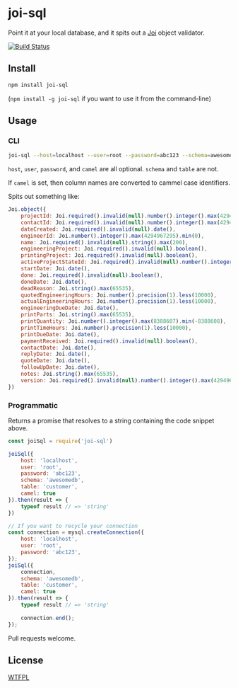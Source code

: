 # joi-sql

Point it at your local database, and it spits out a [Joi](https://github.com/hapijs/joi) object validator.

[![Build Status](https://travis-ci.org/TehShrike/joi-sql.svg?branch=master)](https://travis-ci.org/TehShrike/joi-sql)

## Install

```sh
npm install joi-sql
```

(`npm install -g joi-sql` if you want to use it from the command-line)

## Usage

### CLI

```sh
joi-sql --host=localhost --user=root --password=abc123 --schema=awesomedb --table=customer --camel
```

`host`, `user`, `password`, and `camel` are all optional.  `schema` and `table` are not.

If `camel` is set, then column names are converted to cammel case identifiers.

Spits out something like:

```js
Joi.object({
	projectId: Joi.required().invalid(null).number().integer().max(4294967295).min(0),
	contactId: Joi.required().invalid(null).number().integer().max(4294967295).min(0),
	dateCreated: Joi.required().invalid(null).date(),
	engineerId: Joi.number().integer().max(4294967295).min(0),
	name: Joi.required().invalid(null).string().max(200),
	engineeringProject: Joi.required().invalid(null).boolean(),
	printingProject: Joi.required().invalid(null).boolean(),
	activeProjectStateId: Joi.required().invalid(null).number().integer().max(4294967295).min(0),
	startDate: Joi.date(),
	done: Joi.required().invalid(null).boolean(),
	doneDate: Joi.date(),
	deadReason: Joi.string().max(65535),
	quotedEngineeringHours: Joi.number().precision(1).less(10000),
	actualEngineeringHours: Joi.number().precision(1).less(10000),
	engineeringDueDate: Joi.date(),
	printParts: Joi.string().max(65535),
	printQuantity: Joi.number().integer().max(8388607).min(-8388608),
	printTimeHours: Joi.number().precision(1).less(10000),
	printDueDate: Joi.date(),
	paymentReceived: Joi.required().invalid(null).boolean(),
	contactDate: Joi.date(),
	replyDate: Joi.date(),
	quoteDate: Joi.date(),
	followUpDate: Joi.date(),
	notes: Joi.string().max(65535),
	version: Joi.required().invalid(null).number().integer().max(4294967295).min(0)
})
```

### Programmatic

Returns a promise that resolves to a string containing the code snippet above.

```js
const joiSql = require('joi-sql')

joiSql({
    host: 'localhost',
    user: 'root',
    password: 'abc123',
    schema: 'awesomedb',
    table: 'customer',
    camel: true
}).then(result => {
	typeof result // => 'string'
})

// If you want to recycle your connection
const connection = mysql.createConnection({
    host: 'localhost',
    user: 'root',
    password: 'abc123',
});
joiSql({
    connection,
    schema: 'awesomedb',
    table: 'customer',
    camel: true
}).then(result => {
	typeof result // => 'string'
	
	connection.end();
});
```

Pull requests welcome.

## License

[WTFPL](http://wtfpl2.com/)
